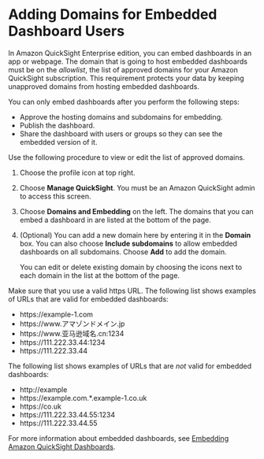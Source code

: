 # Adding Domains for Embedded Dashboard Users<a name="approve-domain-for-dashboard-embedding"></a>

In Amazon QuickSight Enterprise edition, you can embed dashboards in an app or webpage\. The domain that is going to host embedded dashboards must be on the *allowlist*, the list of approved domains for your Amazon QuickSight subscription\. This requirement protects your data by keeping unapproved domains from hosting embedded dashboards\. 

You can only embed dashboards after you perform the following steps:
+ Approve the hosting domains and subdomains for embedding\.
+ Publish the dashboard\.
+ Share the dashboard with users or groups so they can see the embedded version of it\.

Use the following procedure to view or edit the list of approved domains\. 

1. Choose the profile icon at top right\.

1. Choose **Manage QuickSight**\. You must be an Amazon QuickSight admin to access this screen\.

1. Choose **Domains and Embedding** on the left\. The domains that you can embed a dashboard in are listed at the bottom of the page\. 

1. \(Optional\) You can add a new domain here by entering it in the **Domain** box\. You can also choose **Include subdomains** to allow embedded dashboards on all subdomains\. Choose **Add** to add the domain\.

   You can edit or delete existing domain by choosing the icons next to each domain in the list at the bottom of the page\.

Make sure that you use a valid https URL\. The following list shows examples of URLs that are valid for embedded dashboards:
+ https://example\-1\.com
+ https://www\.アマゾンドメイン\.jp
+ https://www\.亚马逊域名\.cn:1234
+ https://111\.222\.33\.44:1234
+ https://111\.222\.33\.44

The following list shows examples of URLs that are *not* valid for embedded dashboards:
+ http://example
+ https://example\.com\.\*\.example\-1\.co\.uk
+ https://co\.uk
+ https://111\.222\.33\.44\.55:1234
+ https://111\.222\.33\.44\.55

For more information about embedded dashboards, see [Embedding Amazon QuickSight Dashboards](embedding-dashboards.md)\. 